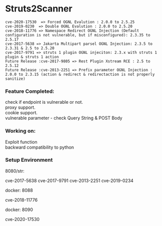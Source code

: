 # Struts2Scanner
	
	cve-2020-17530	=> Forced OGNL Evalution : 2.0.0 to 2.5.25
	cve-2019-0230  => Double OGNL Evalution : 2.0.0 to 2.5.20
	cve-2018-11776 => Namespace Redirect OGNL Injection (Default configuration is not vulnerable, but if misconfigured): 2.3.35 to 2.5.17 
	cve-2017-5638 => Jakarta Multipart parsel OGNL Injection: 2.3.5 to 2.3.31 & 2.5 to 2.5.20
	cve-2017-9791 => struts 1 plugin OGNL injeciton: 2.3.x with struts 1 plugin & struts 1 action
	Future Release :cve-2017-9805 => Rest Plugin Xstream RCE : 2.5 to 2.5.12
	Future Release :cve-2013-2251 => Prefix parameter OGNL Injection : 2.0.0 to 2.3.15 (action & redirect & redirectaction is not properly sanitize)



<h3>Feature Completed:</h3>  

check if endpoint is vulnerable or not.  
proxy support.  
cookie support.  
vulnerable parameter - check Query String & POST Body

<h3>Working on:</h3>

Exploit function  
backward compatibility to python
 

<h3>Setup Environment</h3>

8080/str:

cve-2017-5638
cve-2017-9791
cve-2013-2251
cve-2019-0234

docker: 8088

cve-2018-11776

docker: 8090

cve-2020-17530
